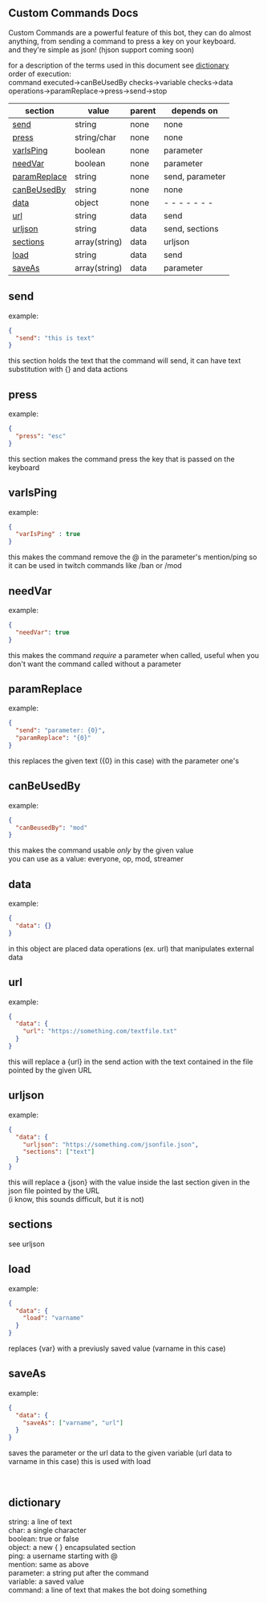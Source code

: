 Custom Commands Docs
-
Custom Commands are a powerful feature of this bot, they can do almost anything, from
sending a command to press a key on your keyboard.<br>
and they're simple as json! (hjson support coming soon)

for a description of the terms used in this document see [dictionary](#dictionary)<br>
order of execution:<br>
command executed->canBeUsedBy checks->variable checks->data operations->paramReplace->press->send->stop

|section|value|parent|depends on|
|-------|-----|------|----------|
|[send]()|string|none|none|
|[press]()|string/char|none|none|
|[varIsPing]()|boolean|none|parameter|
|[needVar]()|boolean|none|parameter|
|[paramReplace]()|string|none|send, parameter|
|[canBeUsedBy]()|string|none|none|
|[data]()|object|none|- - - - - - -|
|[url]()|string|data|send|
|[urljson]()|string|data|send, sections|
|[sections]()|array(string)|data|urljson|
|[load]()|string|data|send|
|[saveAs]()|array(string)|data|parameter|

send
-
example:
```json
{
  "send": "this is text"
}
```
this section holds the text that the command will send,
it can have text substitution with {} and data actions

press
-
example:
```json
{
  "press": "esc"
}
```
this section makes the command press the key that is passed on the keyboard

varIsPing
-
example:
```json
{
  "varIsPing" : true
}
```
this makes the command remove the @ in the parameter's mention/ping so it can be used in twitch commands
like /ban or /mod

needVar
-
example:
```json
{
  "needVar": true
}
```
this makes the command _require_ a parameter when called, useful when you don't want the
command called without a parameter

paramReplace
-
example:
```json
{
  "send": "parameter: {0}", 
  "paramReplace": "{0}" 
}
```
this replaces the given text ({0} in this case) with the parameter one's<br>

canBeUsedBy
-
example:
```json
{
  "canBeusedBy": "mod" 
}
```
this makes the command usable _only_ by the given value<br>
you can use as a value: everyone, op, mod, streamer

data
-
example:
```json
{
  "data": {}
}
```
in this object are placed data operations (ex. url) that manipulates external data

url
-
example:
```json
{
  "data": {
    "url": "https://something.com/textfile.txt"
  }
}
```
this will replace a {url} in the send action with the text contained in the file pointed by the given URL

urljson
-
example:
```json
{
  "data": {
    "urljson": "https://something.com/jsonfile.json",
    "sections": ["text"]
  }
}
```
this will replace a {json} with the value inside the last section given in the json file pointed by the URL<br>
(i know, this sounds difficult, but it is not)

sections
-
see urljson

load
-
example:
```json
{
  "data": {
    "load": "varname"
  }
}
```
replaces {var} with a previusly saved value (varname in this case)

saveAs
-
example:
```json
{
  "data": {
    "saveAs": ["varname", "url"]
  }
}
```
saves the parameter or the url data to the given variable (url data to varname in this case)
this is used with load

<br>


dictionary
-
string: a line of text<br>
char: a single character<br>
boolean: true or false<br>
object: a new { } encapsulated section<br>
ping: a username starting with @<br>
mention: same as above<br>
parameter: a string put after the command<br>
variable: a saved value<br>
command: a line of text that makes the bot doing something<br>